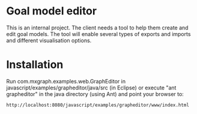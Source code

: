 # Goal model editor

This is an internal project. The client needs a tool to help them create and edit goal models. The tool will enable several types of exports and imports and different visualisation options.

# Installation
Run com.mxgraph.examples.web.GraphEditor in javascript/examples/grapheditor/java/src
(in Eclipse) or execute "ant grapheditor" in the java directory (using Ant)
and point your browser to:
```
http://localhost:8080/javascript/examples/grapheditor/www/index.html
```